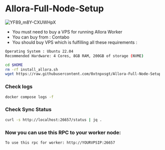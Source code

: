 # Allora-Full-Node-Setup

![YF89_m8Y-CXUWHpX](https://github.com/user-attachments/assets/f73c4212-73b2-473d-8be9-c64a13a588f0)

- You must need to buy a VPS for running Allora Worker
- You can buy from : Contabo
- You should buy VPS which is fulfilling all these requirements : 
```bash
Operating System : Ubuntu 22.04
Recommended Hardware: 4 Cores, 8GB RAM, 200GB of storage (NVME)
```
```bash
cd $HOME
rm -rf install_allora.sh
wget https://raw.githubusercontent.com/0xtnpxsgt/Allora-Full-Node-Setup/main/install_allora.sh && chmod +x install_allora.sh && ./install_allora.sh
```

### Check logs
```bash
docker compose logs -f
```

### Check Sync Status
```bash
curl -s http://localhost:26657/status | jq .
```

### Now you can use this RPC to your worker node: 
```
To use this rpc for worker: http://YOURVPSIP:26657
```
